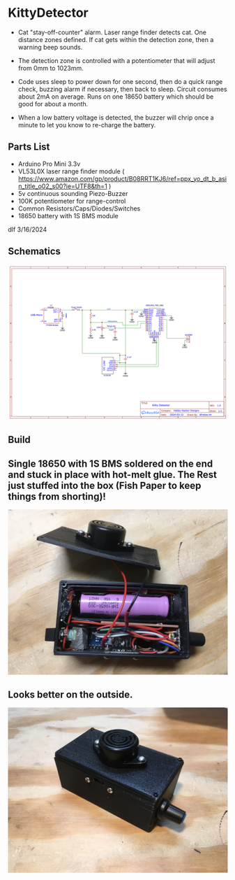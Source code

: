# KittyDetector

* Cat "stay-off-counter" alarm.   Laser range finder detects cat.  One distance zones defined.
If cat gets within the detection zone, then a warning beep sounds.  

* The detection zone is controlled with a potentiometer that will adjust from 0mm to 1023mm. 

* Code uses sleep to power down for one second, then do a quick range check, buzzing alarm if necessary, then back to sleep.
Circuit consumes about 2mA on average.   Runs on one 18650 battery which should be good for about a month.

* When a low battery voltage is detected, the buzzer will chrip once a minute to let you know to re-charge the battery.

## Parts List
- Arduino Pro Mini 3.3v
- VL53L0X laser range finder module ( https://www.amazon.com/gp/product/B08RRT1KJ6/ref=ppx_yo_dt_b_asin_title_o02_s00?ie=UTF8&th=1 )
- 5v continuous sounding Piezo-Buzzer
- 100K potentiometer for range-control
- Common Resistors/Caps/Diodes/Switches
- 18650 battery with 1S BMS module

dlf  3/16/2024

## Schematics
![Alt text](./Schematic_KittyDetector.png "Schematic_KittyDetector")

## Build
## Single 18650 with 1S BMS soldered on the end and stuck in place with hot-melt glue.  The Rest just stuffed into the box (Fish Paper to keep things from shorting)!
![Alt text](./Inside.jpg "Inside of Box")
## Looks better on the outside.
![Alt text](./Outside.jpg "Outside of Box")
